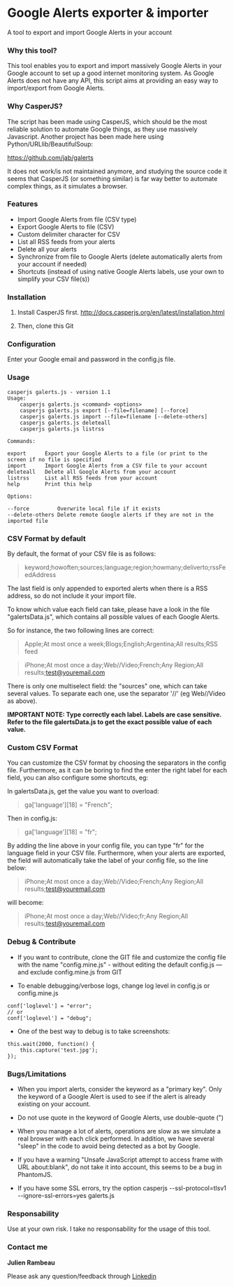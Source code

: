 # Google Alerts exporter & importer
A tool to export and import Google Alerts in your account

### Why this tool?

This tool enables you to export and import massively Google Alerts in your Google account to set up a good internet monitoring system. As Google Alerts does not have any API, this script aims at providing an easy way to import/export from Google Alerts.


### Why CasperJS?

The script has been made using CasperJS, which should be the most reliable solution to automate Google things, as they use massively Javascript. Another project has been made here using Python/URLlib/BeautifulSoup:

https://github.com/jab/galerts

It does not work/is not maintained anymore, and studying the source code it seems that CasperJS (or something similar) is far way better to automate complex things, as it simulates a browser. 

### Features

* Import Google Alerts from file (CSV type)
* Export Google Alerts to file (CSV)
* Custom delimiter character for CSV
* List all RSS feeds from your alerts
* Delete all your alerts
* Synchronize from file to Google Alerts (delete automatically alerts from your account if needed)
* Shortcuts (instead of using native Google Alerts labels, use your own to simplify your CSV file(s))

### Installation

1. Install CasperJS first. 
http://docs.casperjs.org/en/latest/installation.html

2. Then, clone this Git


### Configuration

Enter your Google email and password in the config.js file. 

### Usage
```
casperjs galerts.js - version 1.1
Usage:
	casperjs galerts.js <command> <options>
	casperjs galerts.js export [--file=filename] [--force]
	casperjs galerts.js import --file=filename [--delete-others]
	casperjs galerts.js deleteall
	casperjs galerts.js listrss

Commands:

export		Export your Google Alerts to a file (or print to the screen if no file is specified
import		Import Google Alerts from a CSV file to your account
deleteall	Delete all Google Alerts from your account
listrss		List all RSS feeds from your account
help		Print this help

Options:

--force			Overwrite local file if it exists
--delete-others	Delete remote Google alerts if they are not in the imported file
```

### CSV Format by default
By default, the format of your CSV file is as follows:

> keyword;howoften;sources;language;region;howmany;deliverto;rssFeedAddress 

The last field is only appended to exported alerts when there is a RSS address, so do not include it your import file. 

To know which value each field can take, please have a look in the file "galertsData.js", which contains all possible values of each Google Alerts. 

So for instance, the two following lines are correct:

> Apple;At most once a week;Blogs;English;Argentina;All results;RSS feed

> iPhone;At most once a day;Web//Video;French;Any Region;All results;test@youremail.com

There is only one multiselect field: the "sources" one, which can take several values. To separate each one, use the separator '//' (eg Web//Video as above). 

**IMPORTANT NOTE: Type correctly each label. Labels are case sensitive. Refer to the file galertsData.js to get the exact possible value of each value.**

### Custom CSV Format
You can customize the CSV format by choosing the separators in the config file. 
Furthermore, as it can be boring to find the enter the right label for each field, you can also configure some shortcuts, eg:

In galertsData.js, get the value you want to overload:
> ga['language'][18] = "French";

Then in config.js:
> ga['language'][18] = "fr";

By adding the line above in your config file, you can type "fr" for the language field in your CSV file. Furthermore, when your alerts are exported, the field will automatically take the label of your config file, so the line below:

> iPhone;At most once a day;Web//Video;French;Any Region;All results;test@youremail.com

will become:

> iPhone;At most once a day;Web//Video;fr;Any Region;All results;test@youremail.com


### Debug & Contribute

* If you want to contribute, clone the GIT file and customize the config file with the name "config.mine.js" - without editing the default config.js — and exclude config.mine.js from GIT

* To enable debugging/verbose logs, change log level in config.js or config.mine.js

```
conf['loglevel'] = "error";
// or
conf['loglevel'] = "debug";
```

* One of the best way to debug is to take screenshots:

```
this.wait(2000, function() {
 	this.capture('test.jpg');
});
```


### Bugs/Limitations

* When you import alerts, consider the keyword as a "primary key". Only the keyword of a Google Alert is used to see if the alert is already existing on your account. 

* Do not use quote in the keyword of Google Alerts, use double-quote (")

* When you manage a lot of alerts, operations are slow as we simulate a real browser with each click performed. In addition, we have several "sleep" in the code to avoid being detected as a bot by Google. 

* If you have a warning "Unsafe JavaScript attempt to access frame with URL about:blank", do not take it into account, this seems to be a bug in PhantomJS. 

* If you have some SSL errors, try the option casperjs --ssl-protocol=tlsv1 --ignore-ssl-errors=yes galerts.js

### Responsability

Use at your own risk. I take no responsability for the usage of this tool. 

### Contact me

**Julien Rambeau**

Please ask any question/feedback through [Linkedin](https://www.linkedin.com/in/julienrambeau)
